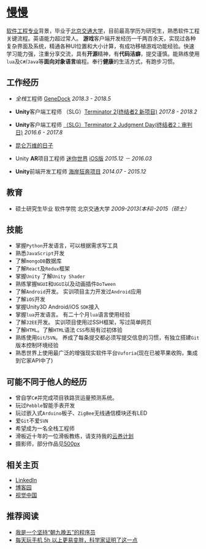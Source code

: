 # [慢慢](https://github.com/xuanll/Resume/blob/master/AboutMe.md)
[软件工程专业](http://sse.bjtu.edu.cn/cms/)背景，毕业于[北京交通大学](https://www.bjtu.edu.cn/)，目前最高学历为研究生，熟悉软件工程关键流程。英语能力超过常人。
**游戏**客户端开发经历一千两百余天，实现过各种复杂界面及系统，精通各种UI位置和大小计算，有成功移植游戏功能经验。快速学习能力强，注重分享交流，具有**开源**精神，有**代码洁癖**，提交谨慎。能熟练使用`lua`及`C#`/`Java`等**面向对象语言**编程。奉行**健康**的生活方式，有跑步习惯。

## 工作经历
- *全栈*工程师 [GeneDock](https://www.genedock.com/) *2018.3 - 2018.5*
- **Unity**客户端工程师 （SLG）[Terminator 2(终结者2 新项目)](https://play.google.com/store/apps/details?id=com.gameholic.ggplay.skyneten2) *2017.8 - 2018.2*

- **Unity**客户端工程师 [（SLG）Terminator 2 Judgment Day(终结者2：审判日)](https://play.google.com/store/apps/details?id=com.gameholic.ggplay.terminator) *2016.6 - 2017.8*

- [昆仑万维的日子](https://github.com/xuanll/Resume/blob/master/KUNLUN_BigDay.md)

- Unity **AR**项目工程师 [迷你世界](https://android.myapp.com/myapp/detail.htm?apkName=com.vivabro.miniworld) [iOS版](http://t.cn/AiTPppjL) *2015.12 － 2016.03*

- **Unity**前端开发工程师 [海岸狂奔项目](http://v.youku.com/v_show/id_XMTM0NDc2NDUwNA==.html?from=s1.8-1-1.2) *2014.07 - 2015.12*


## 教育
- 硕士研究生毕业 软件学院 北京交通大学 *2009-2013(本科)-2015（硕士）*

## 技能
- 掌握`Python`开发语言，可以根据需求写工具
- 熟悉`JavaScript`开发
- 了解`mongoDB`数据库
- 了解`React`及`Redux`框架
- 掌握`Unity` 了解`Unity Shader`
- 熟练掌握`NGUI`和`UGUI`以及动画插件`DoTween`
- 了解`Android`开发。 实训项目主力开发过`Android`应用
- 了解`iOS`开发
- 掌握Unity3D Android/iOS `SDK`接入
- 掌握`lua`开发语言。 有二十个月`lua`语言使用经验
- 了解`J2EE`开发。 实训项目使用过SSH框架，写过简单网页
- 了解`HTML`。了解`HTML`语法 `CSS`布局有过初体验
- 熟练使用`Git`/`SVN`。 养成了每条提交都必须写提交信息的习惯，有独立搭建`Git`版本控制环境经验
- 熟悉世界上使用最广泛的增强现实软件平台`Vuforia`(现在已被苹果收购，集成到它家API中了)

## 可能不同于他人的经历
- 曾自学`C#`并完成项目铁路货运量预测系统。
- 玩过`Pebble`智能手表开发
- 玩过嵌入式`Arduino`板子、`ZigBee`无线通信模块还有LED
- 爱`Git`不爱`SVN`
- 希望成为一名全栈工程师
- 滑板近十年的一位滑板教练，请支持我的[云养计划](https://t.modian.com/project/76909.html)
- 摄影师，部分作品见[500px](https://500px.me/manman90)

## 相关主页
- [LinkedIn](http://www.linkedin.com/in/lvlinxuan)
- [博客园](http://www.cnblogs.com/xuanll/)
- [视觉中国](http://500px.me/manman90)

## 推荐阅读
- [我是一个坚持“朝九晚五”的程序员](https://36kr.com/p/5132911?ktm_source=feed)
- [每天玩手机 5h 以上更易变胖，科学家证明了这一点](https://www.ifanr.com/1241155?)

